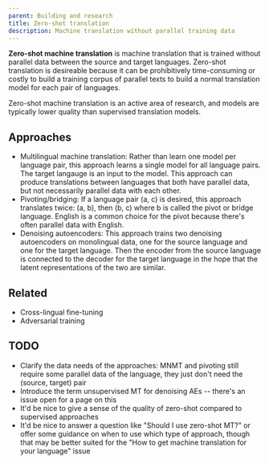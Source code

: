 ```yaml
---
parent: Building and research
title: Zero-shot translation
description: Machine translation without parallel training data
---
```


**Zero-shot machine translation** is machine translation that is trained without parallel data between the source and target languages.
Zero-shot translation is desireable because it can be prohibitively time-consuming or costly to build a training corpus of parallel texts to build a normal translation model for each pair of languages.

Zero-shot machine translation is an active area of research, and models are typically lower quality than supervised translation models.

## Approaches

- Multilingual machine translation: Rather than learn one model per language pair, this approach learns a single model for all language pairs. The target langauge is an input to the model. This approach can produce translations between languages that both have parallel data, but not necessarily parallel data with each other.
- Pivoting/bridging: If a language pair (a, c) is desired, this approach translates twice: (a, b), then (b, c) where b is called the pivot or bridge language. English is a common choice for the pivot because there's often parallel data with English.
- Denoising autoencoders: This approach trains two denoising autoencoders on monolingual data, one for the source language and one for the target language. Then the encoder from the source language is connected to the decoder for the target language in the hope that the latent representations of the two are similar.

## Related

- Cross-lingual fine-tuning
- Adversarial training

## TODO

- Clarify the data needs of the approaches: MNMT and pivoting still require some parallel data of the language, they just don't need the (source, target) pair
- Introduce the term unsupervised MT for denoising AEs -- there's an issue open for a page on this
- It'd be nice to give a sense of the quality of zero-shot compared to supervised approaches
- It'd be nice to answer a question like "Should I use zero-shot MT?" or offer some guidance on when to use which type of approach, though that may be better suited for the "How to get machine translation for your language" issue
